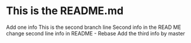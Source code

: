 # This is the README.md
Add one info
This is the second branch line
Second info in the READ ME
change second line info in README - Rebase
Add the third info by master
